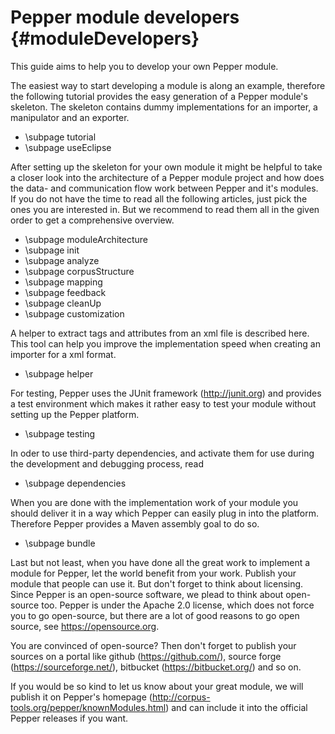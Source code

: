 Pepper module developers {#moduleDevelopers}
============================

This guide aims to help you to develop your own Pepper module.

The easiest way to start developing a module is along an example, therefore the following tutorial provides the easy generation of a Pepper module's skeleton. The skeleton contains dummy implementations for an importer, a manipulator and an exporter.  

* \subpage tutorial
* \subpage useEclipse

After setting up the skeleton for your own module it might be helpful to take a closer look into the architecture of a Pepper module project and how does the data- and communication flow work between Pepper and it's modules. If you do not have the time to read all the following articles, just pick the ones you are interested in. But we recommend to read them all in the given order to get a comprehensive overview. 

* \subpage moduleArchitecture
* \subpage init
* \subpage analyze
* \subpage corpusStructure
* \subpage mapping
* \subpage feedback
* \subpage cleanUp
* \subpage customization

A helper to extract tags and attributes from an xml file is described here. This tool can help you improve the implementation speed when creating an importer for a  xml format. 

* \subpage helper

For testing, Pepper uses the JUnit framework (http://junit.org) and provides a test environment which makes it rather easy to test your module without setting up the Pepper platform.

* \subpage testing

In oder to use third-party dependencies, and activate them for use during the development and debugging process, read 

* \subpage dependencies

When you are done with the implementation work of your module you should deliver it in a way which Pepper can easily plug in into the platform. Therefore Pepper provides a Maven assembly goal to do so.  

* \subpage bundle

Last but not least, when you have done all the great work to implement a module for Pepper, let the world benefit from your work. Publish your module that people can use it. But don't forget to think about licensing. Since Pepper is an open-source software, we plead to think about open-source too. Pepper is under the Apache 2.0 license, which does not force you to go open-source, but there are a lot of good reasons to go open source, see https://opensource.org.
 
You are convinced of open-source? Then don't forget to publish your sources on a portal like github (https://github.com/), source forge (https://sourceforge.net/), bitbucket (https://bitbucket.org/) and so on.

If you would be so kind to let us know about your great module, we will publish it on Pepper's homepage (http://corpus-tools.org/pepper/knownModules.html) and can include it into the official Pepper releases if you want.
